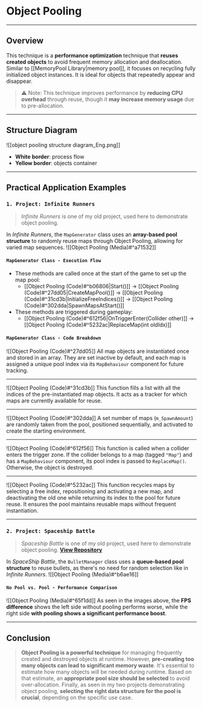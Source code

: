 # **Object Pooling**
---
## **Overview**
This technique is a **performance optimization** technique that **reuses created objects** to avoid frequent memory allocation and deallocation. Similar to [[MemoryPool Library|memory pool]], it focuses on recycling fully initialized object instances. It is ideal for objects that repeatedly appear and disappear.

> ⚠️ Note: This technique improves performance by **reducing CPU overhead** through reuse, though it **may increase memory usage** due to pre-allocation.

---
## **Structure Diagram**
![[object pooling structure diagram_Eng.png]]
 - **White border**: process flow  
 - **Yellow border**: objects container
---
## **Practical Application Examples**

### `1. Project: Infinite Runners`
> *Infinite Runners* is one of my old project, used here to demonstrate object pooling.

In *Infinite Runners*, the `MapGenerator` class uses an **array-based pool structure** to randomly reuse maps through Object Pooling, allowing for varied map sequences.
![[Object Pooling (Media)#^a71532]]
#### `MapGenerator Class - Execution Flow`
- These methods are called once at the start of the game to set up the map pool:
	- [[Object Pooling (Code)#^b06806|Start()]] → [[Object Pooling (Code)#^27dd05|CreateMapPool()]] → [[Object Pooling (Code)#^31cd3b|InitializeFreeIndices()]] → [[Object Pooling (Code)#^302dda|SpawnMapsAtStart()]]
- These methods are triggered during gameplay:
	- [[Object Pooling (Code)#^612f56|OnTriggerEnter(Collider other)]] → [[Object Pooling (Code)#^5232ac|ReplaceMap(int oldIdx)]]

#### `MapGenerator Class - Code Breakdown`
![[Object Pooling (Code)#^27dd05]]
All map objects are instantiated once and stored in an array. They are set inactive by default, and each map is assigned a unique pool index via its `MapBehaviour` component for future tracking.

---
![[Object Pooling (Code)#^31cd3b]]
This function fills a list with all the indices of the pre-instantiated map objects. It acts as a tracker for which maps are currently available for reuse.

---
![[Object Pooling (Code)#^302dda]]
A set number of maps (`m_SpawnAmount`) are randomly taken from the pool, positioned sequentially, and activated to create the starting environment.

---
![[Object Pooling (Code)#^612f56]]
This function is called when a collider enters the trigger zone. If the collider belongs to a map (tagged `"Map"`) and has a `MapBehaviour` component, its pool index is passed to `ReplaceMap()`. Otherwise, the object is destroyed.

---
![[Object Pooling (Code)#^5232ac]]
This function recycles maps by selecting a free index, repositioning and activating a new map, and deactivating the old one while returning its index to the pool for future reuse. It ensures the pool maintains reusable maps without frequent instantiation.

---
### `2. Project: Spaceship Battle`
> *Spaceship Battle* is one of my old project, used here to demonstrate object pooling.
> [**View Repository**](https://github.com/Woo95/Unity_2D_SpaceShipBattle_Automatic_CameraSetup_With_Object_Pooling)

In *SpaceShip Battle*, the `BulletManager` class uses a **queue-based pool structure** to reuse bullets, as there's no need for random selection like in *Infinite Runners*.
![[Object Pooling (Media)#^b6ae16]]
#### `No Pool vs. Pool - Performance Comparison`
![[Object Pooling (Media)#^65f1dd]]
As seen in the images above, the **FPS difference** shows the left side without pooling performs worse, while the right side **with pooling shows a significant performance boost**.

---
## **Conclusion**
> **Object Pooling is a powerful technique** for managing frequently created and destroyed objects at runtime. However, **pre-creating too many objects can lead to significant memory waste**. It's essential to estimate how many objects will be needed during runtime. Based on that estimate, an **appropriate pool size should be selected** to avoid over-allocation. Finally, as seen in my two projects demonstrating object pooling, **selecting the right data structure for the pool is crucial**, depending on the specific use case.
